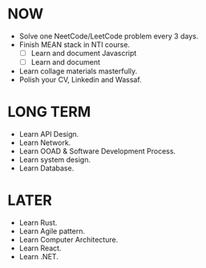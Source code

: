 # NOW
- Solve one NeetCode/LeetCode problem every 3 days.
- Finish MEAN stack in NTI course.
	- [ ] Learn and document Javascript
	- [ ] Learn and document 
- Learn collage materials masterfully.
- Polish your CV, Linkedin and Wassaf.
# LONG TERM
- Learn API Design.
- Learn Network.
- Learn OOAD & Software Development Process.
- Learn system design.
- Learn Database.
# LATER
- Learn Rust.
- Learn Agile pattern.
- Learn Computer Architecture.
- Learn React.
- Learn .NET.